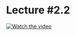 # Lecture #2.2

[![Watch the video](https://img.youtube.com/vi/NYBAxql8-Xo/0.jpg)](https://www.youtube.com/watch?v=NYBAxql8-Xo&list=PLoROMvodv4rPzLcXBhbCFt8ahPrQGFSmN&index=7)
